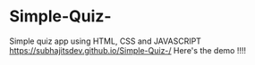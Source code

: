 # Simple-Quiz-
Simple quiz app using HTML, CSS and JAVASCRIPT
 https://subhajitsdev.github.io/Simple-Quiz-/
 Here's the demo !!!!
